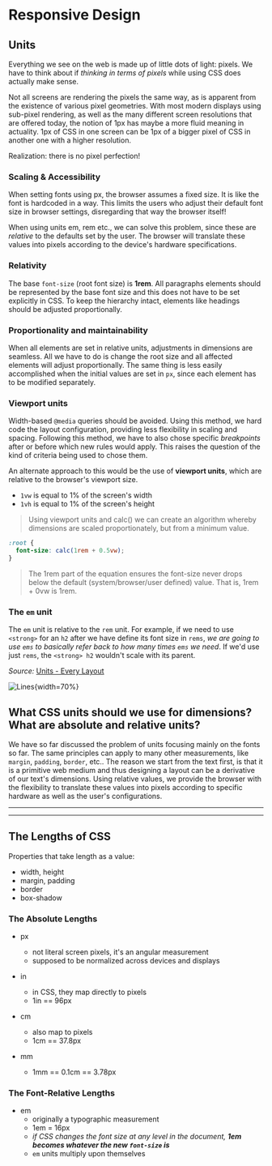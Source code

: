 # Responsive Design

## Units

Everything we see on the web is made up of little dots of light: pixels. We have to think about if _thinking in terms of pixels_ while using CSS does actually make sense.

Not all screens are rendering the pixels the same way, as is apparent from the existence of various pixel geometries. With most modern displays using sub-pixel rendering, as well as the many different screen resolutions that are offered today, the notion of 1px has maybe a more fluid meaning in actuality. 1px of CSS in one screen can be 1px of a bigger pixel of CSS in another one with a higher resolution.

Realization: there is no pixel perfection!

### Scaling & Accessibility 

When setting fonts using px, the browser assumes a fixed size. It is like the font is hardcoded in a way. This limits the users who adjust their default font size in browser settings, disregarding that way the browser itself!

When using units em, rem etc., we can solve this problem, since these are _relative_ to the defaults set by the user. The browser will translate these values into pixels according to the device's hardware specifications.

### Relativity

The base `font-size` (root font size) is __1rem__. All paragraphs elements should be represented by the base font size and this does not have to be set explicitly in CSS. To keep the hierarchy intact, elements like headings should be adjusted proportionally. 

### Proportionality and maintainability

When all elements are set in relative units, adjustments in dimensions are seamless. All we have to do is change the root size and all affected elements will adjust proportionally. 
The same thing is less easily accomplished when the initial values are set in `px`, since each element has to be modified separately.

### Viewport units

Width-based `@media` queries should be avoided. Using this method, we hard code the layout configuration, providing less flexibility in scaling and spacing. Following this method, we have to also chose specific _breakpoints_ after or before which new rules would apply. This raises the question of the kind of criteria being used to chose them.

An alternate approach to this would be the use of __viewport units__, which are relative to the browser's viewport size.

* `1vw` is equal to 1% of the screen's width
* `1vh` is equal to 1% of the screen's height



>Using viewport units and calc() we can create an algorithm whereby dimensions are scaled proportionately, but from a minimum value.

```css
:root {
  font-size: calc(1rem + 0.5vw);
}
```

>The 1rem part of the equation ensures the font-size never drops below the default (system/browser/user defined) value. That is, 1rem + 0vw is 1rem.


### The `em` unit

The `em` unit is relative to the `rem` unit. For example, if we need to use `<strong>` for an `h2` after we have define its font size in `rems`, _we are going to use `ems` to basically refer back to how many times `ems` we need_. If we'd use just `rems`, the `<strong> h2` wouldn't scale with its parent.

_Source:_ [Units - Every Layout](https://every-layout.dev/rudiments/units/)

![Lines](https://media.giphy.com/media/cNTobeyDPsv9xUeAOR/giphy.gif){width=70%}

## What CSS units should we use for dimensions? What are absolute and relative units? 
We have so far discussed the problem of units focusing mainly on the fonts so far. The same principles can apply to many other measurements, like `margin`, `padding`, `border`, etc.. 
The reason we start from the text first, is that it is a primitive web medium and thus designing a layout can be a derivative of our text's dimensions.
Using relative values, we provide the browser with the flexibility to translate these values into pixels according to specific hardware as well as the user's configurations.



--------------------------------------------------------
--------------------------------------------------------


## The Lengths of CSS

Properties that take length as a value: 
* width, height
* margin, padding
* border
* box-shadow

### The Absolute Lengths

* px
  * not literal screen pixels, it's an angular measurement
  * supposed to be normalized across devices and displays

* in
  * in CSS, they map directly to pixels
  * 1in == 96px

* cm
  * also map to pixels
  * 1cm == 37.8px

* mm
  * 1mm == 0.1cm == 3.78px


### The Font-Relative Lengths

* em
  * originally a typographic measurement
  * 1em = 16px
  * _if CSS changes the font size at any level in the document, **1em becomes whatever the new `font-size` is**_
  * `em` units multiply upon themselves